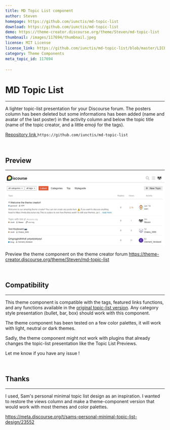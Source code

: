 ```yaml
---
title: MD Topic List component
author: Steven
homepage: https://github.com/iunctis/md-topic-list
download: https://github.com/iunctis/md-topic-list
demo: https://theme-creator.discourse.org/theme/Steven/md-topic-list
thumbnail: /images/117694/thumbnail.jpeg
license: MIT License
license_link: https://github.com/iunctis/md-topic-list/blob/master/LICENSE
category: Theme Components
meta_topic_id: 117694

---
```

# MD Topic List
---

<span class='excerpt'>A lighter topic-list presentation for your Discourse forum. The posters column has been deleted but some informations has been added (name and avatar of the last poster) in the activity column and below the topic title (name of the topic creator, and a little emoji for the tags).</span>


[Repository link ](https://github.com/iunctis/md-topic-list)
`https://github.com/iunctis/md-topic-list`


<br>

## Preview
---

![md-topic-list: 690x308](/images/117694/okrevOK3KDfWWkAei8sVP19r5fG.jpeg) 

Preview the theme component on the theme creator forum
https://theme-creator.discourse.org/theme/Steven/md-topic-list


<br>

## Compatibility
---

This theme component is compatible with the tags, featured links functions, and any functions available in the [original topic-list version](https://github.com/discourse/discourse/blob/master/app/assets/javascripts/discourse/templates/list/topic-list-item.raw.hbs). Any category style presentation (bullet, bar, box) should work with this component.

The theme component has been tested on a few color palettes, it will work with light, neutral or dark themes.

Sadly, the theme component might not work with plugins that already changes the topic-list presentation like the Topic List Previews.

Let me know if you have any issue !



<br>

## Thanks
---

I used, Sam's personal minimal topic list design as an inspiration. I wanted to restore the views column and make a theme-component version that would work with most themes and color palettes.

https://meta.discourse.org/t/sams-personal-minimal-topic-list-design/23552